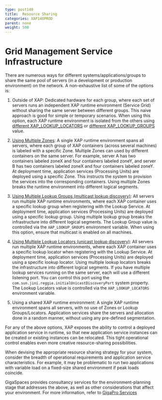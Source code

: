 ```yaml
---
type: post140
title:  Resource Sharing
categories: XAP140PROD
parent: none
weight: 500
---
```


# Grid Management Service Infrastructure

There are numerous ways for different systems/applications/groups to share the same pool of servers (in a development or production environment) on the network.  A non-exhaustive list of some of the options is:

1. Outside of XAP:  Dedicated hardware for each group, where each set of servers runs an independent XAP runtime environment (Service Grid) without sharing the same server between different groups.  This naive approach is good for simple or temporary scenarios. When using this option, each XAP runtime environment is isolated from the others using [different XAP_LOOKUP_LOCATORS](./production-xap-considerations.html#running-multiple-locators) or [different XAP_LOOKUP_GROUPS](./production-xap-considerations.html#running-multiple-groups) value.

2. [Using Multiple Zones](./production-xap-considerations.html#running-multiple-zones):  A single XAP runtime environment spans all servers, where each group of XAP containers (across several machines) is labeled with a specific Zone.  Multiple Zones can used by different containers on the same server. For example,  server A has two containers labeled zoneX and four containers labeled zoneY, and server B has two containers labeled zoneX and four containers labeled zoneY.
At deployment time, application services (Processing Units) are deployed using a specific Zone. This instructs the system to provision the services into the corresponding containers.  Using multiple Zones breaks the runtime environment into different logical segments.

3. [Using Multiple Lookup Groups (multicast lookup discovery)](./production-xap-considerations.html#running-multiple-groups):  All servers run multiple XAP runtime environments, where each XAP container uses a specific lookup group when registering with the Lookup Service.  At deployment time, application services (Processing Units) are deployed using a specific lookup group. Using multiple lookup group breaks the infrastructure into different logical segments. The Lookup Group value is controlled via the `XAP_LOOKUP_GROUPS` environment variable. When using this option, ensure that multicast is enabled on all machines.

4. [Using Multiple Lookup Locators (unicast lookup discovery)](./production-xap-considerations.html#running-multiple-locators): All servers run multiple XAP runtime environments, where each XAP container uses a specific lookup locator when registering with the Lookup Service.  At deployment time, application services (Processing Units) are deployed using a specific lookup locator. Using multiple lookup locators breaks the infrastructure into different logical segments. If you have multiple lookup services running on the same server, each will use a different listening port. You can control this port using the `com.sun.jini.reggie.initialUnicastDiscoveryPort` system property. The Lookup Locators value is controlled via the `XAP_LOOKUP_LOCATORS` environment variable.

5. Using a shared XAP runtime environment: A single XAP runtime environment spans all servers, with no use of Zones or Lookup Groups/Locators.   Application services share the servers and allocation done in a random manner, without using any pre-defined segmentation.

For any of the above options, XAP exposes the ability to control a deployed application service in runtime, so that new application service instances can be created or existing instances can be relocated.  This tight operational control enables even more creative resource-sharing possibilities.

When devising the appropriate resource sharing strategy for your system, consider the breadth of operational requirements and application service characteristics. For example, it may be problematic to run two applications with variable load on a fixed-size shared environment if peak loads coincide.

GigaSpaces provides consultancy services for the environment-planning stage that addresses the above, as well as other considerations that affect your environment. For more information, refer to [GigaPro Services](http://www.gigaspaces.com/content/gigapro-full-services-offering-xap-customers)



